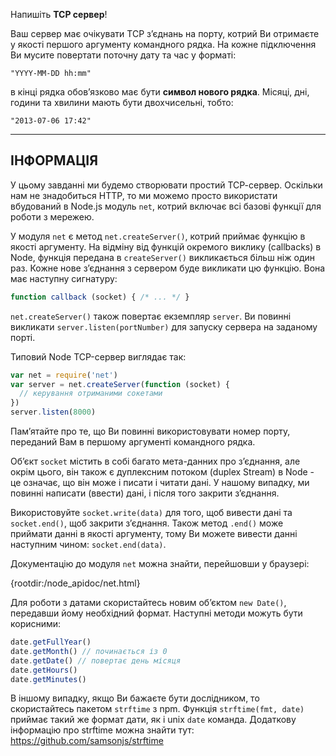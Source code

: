 Напишіть **TCP сервер**!

Ваш сервер має очікувати TCP з’єднань на порту, котрий Ви отримаєте у якості першого аргументу командного рядка. На кожне підключення Ви мусите повертати поточну дату та час у форматі:

```
"YYYY-MM-DD hh:mm"
```

в кінці рядка обов’язково має бути **символ нового рядка**. Місяці, дні, години та хвилини мають бути двохчисельні, тобто:

```
"2013-07-06 17:42"
```

----------------------------------------------------------------------
## ІНФОРМАЦІЯ

У цьому завданні ми будемо створювати простий ТСР-сервер. Оскільки нам не знадобиться HTTP, то ми можемо просто використати вбудований в Node.js модуль `net`, котрий включає всі базові функції для роботи з мережею.

У модуля `net` є метод `net.createServer()`, котрий приймає функцію в якості аргументу. На відміну від функцій окремого виклику (callbacks) в Node, функція передана в `createServer()` викликається більш ніж один раз. Кожне нове з’єднання з сервером буде викликати цю функцію. Вона має наступну сигнатуру:

```js
function callback (socket) { /* ... */ }
```

`net.createServer()` також повертає екземпляр `server`. Ви повинні викликати `server.listen(portNumber)` для запуску сервера на заданому порті.

Типовий Node TCP-сервер виглядає так:

```js
var net = require('net')
var server = net.createServer(function (socket) {
  // керування отриманими сокетами
})
server.listen(8000)
```

Пам’ятайте про те, що Ви повинні використовувати номер порту, переданий Вам в першому аргументі командного рядка.

Об’єкт `socket` містить в собі багато мета-данних про з’єднання, але окрім цього, він також є дуплексним потоком (duplex Stream) в Node - це означає, що він може і писати і читати дані. У нашому випадку, ми повинні написати (ввести) дані, і після того закрити з’єднання.

Використовуйте `socket.write(data)` для того, щоб вивести дані та `socket.end()`, щоб закрити з’єднання. Також метод `.end()` може приймати данні в якості аргументу, тому Ви можете вивести данні наступним чином: `socket.end(data)`.

Документацію до модуля `net` можна знайти, перейшовши у браузері:

  {rootdir:/node_apidoc/net.html}

Для роботи з датами скористайтесь новим об’єктом `new Date()`, передавши йому необхідний формат. Наступні методи можуть бути корисними:

```js
date.getFullYear()
date.getMonth() // починається із 0
date.getDate() // повертає день місяця
date.getHours()
date.getMinutes()
```

В іншому випадку, якщо Ви бажаєте бути дослідником, то скористайтесь пакетом `strftime` з npm. Функція `strftime(fmt, date)` приймає такий же формат дати, як і unix `date` команда. Додаткову інформацію про strftime можна знайти тут: https://github.com/samsonjs/strftime
